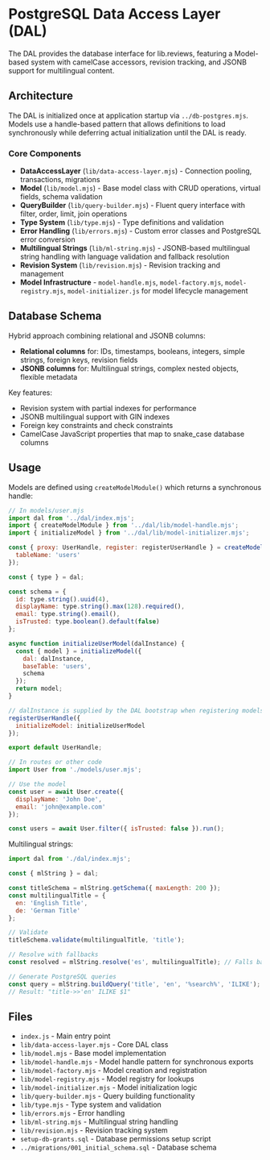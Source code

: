 # PostgreSQL Data Access Layer (DAL)

The DAL provides the database interface for lib.reviews, featuring a Model-based system with camelCase accessors, revision tracking, and JSONB support for multilingual content.

## Architecture

The DAL is initialized once at application startup via `../db-postgres.mjs`. Models use a handle-based pattern that allows definitions to load synchronously while deferring actual initialization until the DAL is ready.

### Core Components

- **DataAccessLayer** (`lib/data-access-layer.mjs`) - Connection pooling, transactions, migrations
- **Model** (`lib/model.mjs`) - Base model class with CRUD operations, virtual fields, schema validation
- **QueryBuilder** (`lib/query-builder.mjs`) - Fluent query interface with filter, order, limit, join operations
- **Type System** (`lib/type.mjs`) - Type definitions and validation
- **Error Handling** (`lib/errors.mjs`) - Custom error classes and PostgreSQL error conversion
- **Multilingual Strings** (`lib/ml-string.mjs`) - JSONB-based multilingual string handling with language validation and fallback resolution
- **Revision System** (`lib/revision.mjs`) - Revision tracking and management
- **Model Infrastructure** - `model-handle.mjs`, `model-factory.mjs`, `model-registry.mjs`, `model-initializer.js` for model lifecycle management

## Database Schema

Hybrid approach combining relational and JSONB columns:

- **Relational columns** for: IDs, timestamps, booleans, integers, simple strings, foreign keys, revision fields
- **JSONB columns** for: Multilingual strings, complex nested objects, flexible metadata

Key features:
- Revision system with partial indexes for performance
- JSONB multilingual support with GIN indexes
- Foreign key constraints and check constraints
- CamelCase JavaScript properties that map to snake_case database columns

## Usage

Models are defined using `createModelModule()` which returns a synchronous handle:

```javascript
// In models/user.mjs
import dal from '../dal/index.mjs';
import { createModelModule } from '../dal/lib/model-handle.mjs';
import { initializeModel } from '../dal/lib/model-initializer.mjs';

const { proxy: UserHandle, register: registerUserHandle } = createModelModule({
  tableName: 'users'
});

const { type } = dal;

const schema = {
  id: type.string().uuid(4),
  displayName: type.string().max(128).required(),
  email: type.string().email(),
  isTrusted: type.boolean().default(false)
};

async function initializeUserModel(dalInstance) {
  const { model } = initializeModel({
    dal: dalInstance,
    baseTable: 'users',
    schema
  });
  return model;
}

// dalInstance is supplied by the DAL bootstrap when registering models.
registerUserHandle({
  initializeModel: initializeUserModel
});

export default UserHandle;

// In routes or other code
import User from './models/user.mjs';

// Use the model
const user = await User.create({
  displayName: 'John Doe',
  email: 'john@example.com'
});

const users = await User.filter({ isTrusted: false }).run();
```

Multilingual strings:

```javascript
import dal from './dal/index.mjs';

const { mlString } = dal;

const titleSchema = mlString.getSchema({ maxLength: 200 });
const multilingualTitle = {
  en: 'English Title',
  de: 'German Title'
};

// Validate
titleSchema.validate(multilingualTitle, 'title');

// Resolve with fallbacks
const resolved = mlString.resolve('es', multilingualTitle); // Falls back to English

// Generate PostgreSQL queries
const query = mlString.buildQuery('title', 'en', '%search%', 'ILIKE');
// Result: "title->>'en' ILIKE $1"
```

## Files

- `index.js` - Main entry point
- `lib/data-access-layer.mjs` - Core DAL class
- `lib/model.mjs` - Base model implementation
- `lib/model-handle.mjs` - Model handle pattern for synchronous exports
- `lib/model-factory.mjs` - Model creation and registration
- `lib/model-registry.mjs` - Model registry for lookups
- `lib/model-initializer.mjs` - Model initialization logic
- `lib/query-builder.mjs` - Query building functionality
- `lib/type.mjs` - Type system and validation
- `lib/errors.mjs` - Error handling
- `lib/ml-string.mjs` - Multilingual string handling
- `lib/revision.mjs` - Revision tracking system
- `setup-db-grants.sql` - Database permissions setup script
- `../migrations/001_initial_schema.sql` - Database schema
